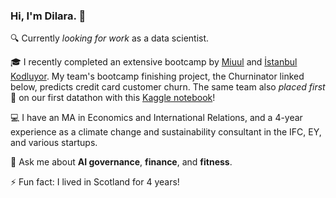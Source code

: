 ### Hi, I'm Dilara. 👋

🔍 Currently *looking for work* as a data scientist. 

🎓 I recently completed an extensive bootcamp by [Miuul](https://miuul.com) and [İstanbul Kodluyor](https://istanbulkodluyor.com/istanbul-kodluyor). My team's bootcamp finishing project, the Churninator linked below, predicts credit card customer churn. The same team also *placed first* 🥇 on our first datathon with this [Kaggle notebook](https://www.kaggle.com/code/edacelikeloglu/upschoolxbitexen-datathon-mar24)! 

💻 I have an MA in Economics and International Relations, and a 4-year experience as a climate change and sustainability consultant in the IFC, EY, and various startups.

💬 Ask me about **AI governance**, **finance**, and **fitness**. <br>

⚡ Fun fact: I lived in Scotland for 4 years!
